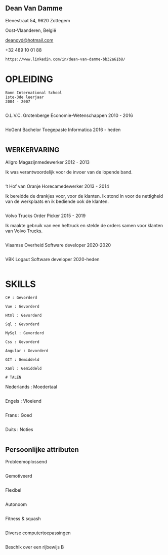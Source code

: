 ## Dean Van Damme

Elenestraat 54, 9620 Zottegem

Oost-Vlaanderen, België

deanovd@hotmail.com

+32 489 10 01 88

```
https://www.linkedin.com/in/dean-van-damme-bb32a61b8/
```
# OPLEIDING

```
Bonn International School
1ste-3de leerjaar
2004 - 2007
```
```
```
O.L.V.C. Grotenberge
Economie-Wetenschappen
2010 - 2016
```
```
HoGent
Bachelor Toegepaste Informatica
2016 - heden
```
```

## WERKERVARING

Allgro
Magazijnmedewerker
2012 - 2013

Ik was verantwoordelijk voor de invoer van de
lopende band.
```
```
‘t Hof van Oranje
Horecamedewerker
2013 - 2014

Ik bereidde de drankjes voor, voor de klanten. Ik
stond in voor de nettigheid van de werkplaats en
ik bediende ook de klanten.
```
```
Volvo Trucks
Order Picker
2015 - 2019

Ik maakte gebruik van een heftruck en stelde de
orders samen voor klanten van Volvo Trucks.
```
```
Vlaamse Overheid
Software developer
2020-2020
```
```
VBK Logaut
Software developer
2020-heden
```
```

# SKILLS

```
C# : Gevorderd
```
```
Vue : Gevorderd
```
```
Html : Gevorderd
```
```
Sql : Gevorderd
```
```
MySql : Gevorderd
```
```
Css : Gevorderd
```
```
Angular : Gevorderd
```
```
GIT : Gemiddeld
```
```
Xaml : Gemiddeld

# TALEN

```
Nederlands : Moedertaal
```
```
Engels : Vloeiend
```
```
Frans : Goed
```
```
Duits : Noties
```
```

## Persoonlijke attributen
Probleemoplossend
```
```
Gemotiveerd
```
```
Flexibel
```
```
Autonoom
```
```
Fitness & squash
```
```
Diverse computertoepassingen
```
```
Beschik over een rijbewijs B
```
